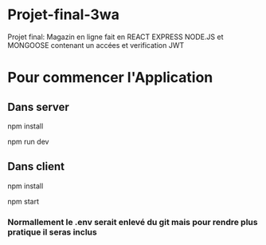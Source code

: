 # Projet-final-3wa
Projet final: Magazin en ligne fait en REACT EXPRESS NODE.JS et MONGOOSE contenant un accées et verification JWT

# Pour commencer l'Application
## Dans server

npm install

npm run dev

## Dans client

npm install

npm start

### Normallement le .env serait enlevé du git mais pour rendre plus pratique il seras inclus